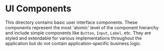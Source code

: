 # UI Components

This directory contains basic user interface components. These components represent the most 'atomic' level of the component hierarchy and include simple components like `Button`, `Input`, `Label`, etc. They are styled and extendable for various implementations throughout the application but do not contain application-specific business logic.
